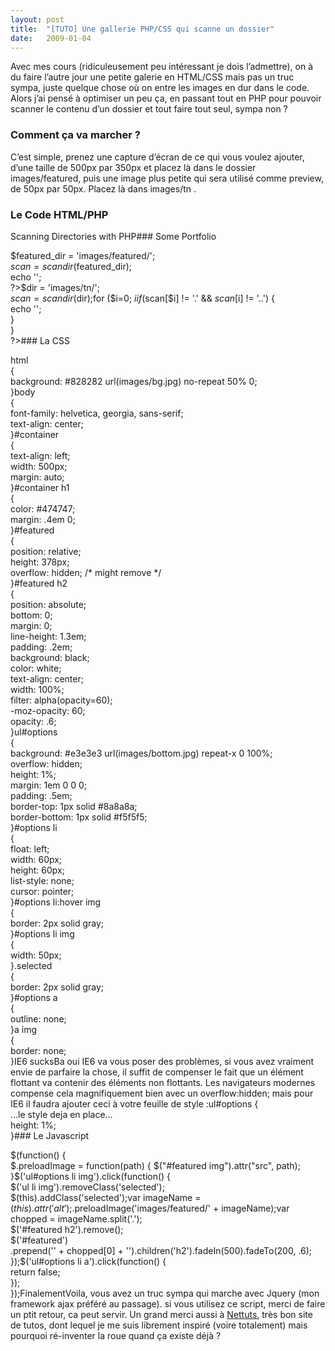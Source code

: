 ```yaml
---
layout:	post
title:	"[TUTO] Une gallerie PHP/CSS qui scanne un dossier"
date:	2009-01-04
---
```


  Avec mes cours (ridiculeusement peu intéressant je dois l’admettre), on à du faire l’autre jour une petite galerie en HTML/CSS mais pas un truc sympa, juste quelque chose où on entre les images en dur dans le code. Alors j’ai pensé à optimiser un peu ça, en passant tout en PHP pour pouvoir scanner le contenu d’un dossier et tout faire tout seul, sympa non ?

### Comment ça va marcher ?

C’est simple, prenez une capture d’écran de ce qui vous voulez ajouter, d’une taille de 500px par 350px et placez là dans le dossier images/featured, puis une image plus petite qui sera utilisé comme preview, de 50px par 50px. Placez là dans images/tn .

### Le Code HTML/PHP

Scanning Directories with PHP### Some Portfolio

$featured\_dir = 'images/featured/';  
 $scan = scandir($featured\_dir);  
 echo '';  
 ?>$dir = 'images/tn/';  
 $scan = scandir($dir);for ($i=0; $i if ($scan[$i] != '.' && $scan[$i] != '..') {  
 echo '';  
 }  
 }  
 ?>### La CSS

html  
{  
 background: #828282 url(images/bg.jpg) no-repeat 50% 0;  
}body  
{  
 font-family: helvetica, georgia, sans-serif;  
 text-align: center;  
}#container  
{  
 text-align: left;  
 width: 500px;  
 margin: auto;  
}#container h1  
{  
 color: #474747;  
 margin: .4em 0;  
}#featured  
{  
 position: relative;  
 height: 378px;  
 overflow: hidden; /* might remove */  
}#featured h2  
{  
 position: absolute;  
 bottom: 0;  
 margin: 0;  
 line-height: 1.3em;  
 padding: .2em;  
 background: black;  
 color: white;  
 text-align: center;  
 width: 100%;  
 filter: alpha(opacity=60);  
 -moz-opacity: 60;  
 opacity: .6;  
}ul#options  
{  
 background: #e3e3e3 url(images/bottom.jpg) repeat-x 0 100%;  
 overflow: hidden;  
 height: 1%;  
 margin: 1em 0 0 0;  
 padding: .5em;  
 border-top: 1px solid #8a8a8a;  
 border-bottom: 1px solid #f5f5f5;  
}#options li  
{  
 float: left;  
 width: 60px;  
 height: 60px;  
 list-style: none;  
 cursor: pointer;  
}#options li:hover img  
{  
 border: 2px solid gray;  
}#options li img  
{  
 width: 50px;  
}.selected  
{  
 border: 2px solid gray;  
}#options a  
{  
 outline: none;  
}a img  
{  
 border: none;  
}IE6 sucksBa oui IE6 va vous poser des problèmes, si vous avez vraiment envie de parfaire la chose, il suffit de compenser le fait que un élément flottant va contenir des éléments non flottants. Les navigateurs modernes compense cela magnifiquement bien avec un overflow:hidden; mais pour IE6 il faudra ajouter ceci à votre feuille de style :ul#options {  
...le style deja en place...  
height: 1%;  
}### Le Javascript

$(function() {  
 $.preloadImage = function(path) {  
 $("#featured img").attr("src", path);  
 }$('ul#options li img').click(function() {  
 $('ul li img').removeClass('selected');  
 $(this).addClass('selected');var imageName = $(this).attr('alt');$.preloadImage('images/featured/' + imageName);var chopped = imageName.split('.');  
 $('#featured h2').remove();  
 $('#featured')  
 .prepend('' + chopped[0] + '').children('h2').fadeIn(500).fadeTo(200, .6);  
 });$('ul#options li a').click(function() {  
 return false;  
 });  
});FinalementVoila, vous avez un truc sympa qui marche avec Jquery (mon framework ajax préféré au passage). si vous utilisez ce script, merci de faire un ptit retour, ca peut servir. Un grand merci aussi à [Nettuts](http://nettuts.com/videos/screencasts/scanning-folders-with-php/), très bon site de tutos, dont lequel je me suis librement inspiré (voire totalement) mais pourquoi ré-inventer la roue quand ça existe déjà ?  